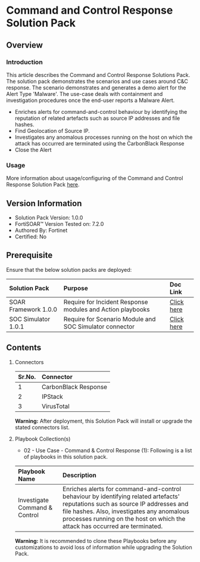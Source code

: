 # Command and Control Response Solution Pack

## Overview

### Introduction

This article describes the Command and Control Response Solutions Pack. The solution pack demonstrates the scenarios and use cases around C&C response. The scenario demonstrates and generates a demo alert for the Alert Type 'Malware'. The use-case deals with containment and investigation procedures once the end-user reports a Malware Alert.

- Enriches alerts for command-and-control behaviour by identifying the reputation of related artefacts such as source IP addresses and file hashes.
- Find Geolocation of Source IP.
- Investigates any anomalous processes running on the host on which the attack has occurred are terminated using the CarbonBlack Response
- Close the Alert

### Usage

More information about usage/configuring of the Command and Control Response Solution Pack [here](https://github.com/fortinet-fortisoar/solution-pack-command-and-control-response/blob/develop/docs/solution-pack-guide.md).

## Version Information

- Solution Pack Version: 1.0.0
- FortiSOAR™ Version Tested on: 7.2.0
- Authored By: Fortinet
- Certified: No

## Prerequisite

Ensure that the below solution packs are deployed:

|**Solution Pack**|**Purpose**|**Doc Link**|
| :- | :- | :- |
|SOAR Framework 1.0.0|Require for Incident Response modules and Action playbooks|[Click here](https://github.com/fortinet-fortisoar/solution-pack-soar-framework/blob/develop/README.md)|
|SOC Simulator 1.0.1|Require for Scenario Module and SOC Simulator connector| [Click here](https://github.com/fortinet-fortisoar/solution-pack-soc-simulator/blob/develop/README.md)|

## Contents

1. Connectors

    |**Sr.No.**|**Connector**|
    | :- | :- |
    |1|CarbonBlack Response|
    |2|IPStack|1.0.0|
    |3|VirusTotal|

    **Warning:** After deployment, this Solution Pack will install or upgrade the stated connectors list.

2. Playbook Collection(s)

    - 02 - Use Case - Command & Control Response (1):
    Following is a list of playbooks in this solution pack.

    **Playbook Name**|**Description**
    | :- | :- |
    |Investigate Command & Control|Enriches alerts for command-and-control behaviour by identifying related artefacts' reputations such as source IP addresses and file hashes. Also, investigates any anomalous processes running on the host on which the attack has occurred are terminated.|

    **Warning:** It is recommended to clone these Playbooks before any customizations to avoid loss of information while upgrading the Solution Pack.


